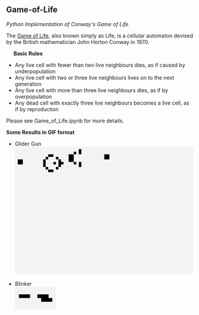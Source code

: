 ## Game-of-Life
*Python Implementation of Conway's Game of Life*

The [Game of Life](https://en.wikipedia.org/wiki/Conway%27s_Game_of_Life), also known simply as Life, is a cellular automaton devised by the British mathematician John Horton Conway in 1970.<br/>


&nbsp; &nbsp; &nbsp;**Basic Rules**
- Any live cell with fewer than two live neighbours dies, as if caused by underpopulation
- Any live cell with two or three live neighbours lives on to the next generation
- Any live cell with more than three live neighbours dies, as if by overpopulation
- Any dead cell with exactly three live neighbours becomes a live cell, as if by reproduction

Please see Game_of_Life.ipynb for more details.

**Some Results in GIF format**

- Glider Gun<br>
![Glider Gun](https://github.com/ZenithSun/Game-of-Life/blob/master/GIFs/Glider%20Gun.gif)

- Blinker<br>
![Blinker](https://github.com/ZenithSun/Game-of-Life/blob/master/GIFs/Blinker.gif)
